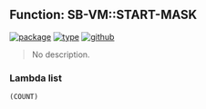 ## Function: SB-VM::START-MASK
[![package](https://img.shields.io/badge/Package-SB--VM-5f9ea0.svg?style=social&colorA=999999)](../) [![type](https://img.shields.io/badge/Type-Function-5f9ea0.svg?style=social&colorA=999999)](../#function) [![github](https://img.shields.io/badge/GitHub-View_the_source-5f9ea0.svg?style=social&colorA=999999&logo=github)](https://github.com/sbcl/sbcl/blob/master/src/code/bit-bash.lisp/) 

> No description.

### Lambda list
```
(COUNT)
```
